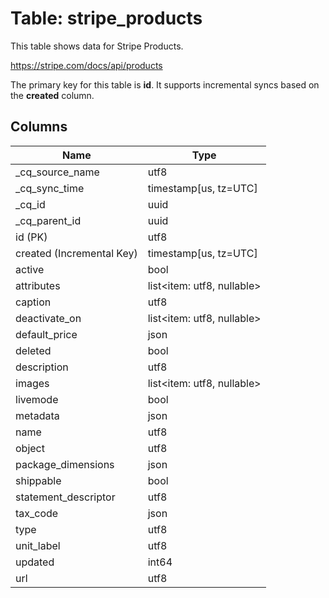 # Table: stripe_products

This table shows data for Stripe Products.

https://stripe.com/docs/api/products

The primary key for this table is **id**.
It supports incremental syncs based on the **created** column.

## Columns

| Name          | Type          |
| ------------- | ------------- |
|_cq_source_name|utf8|
|_cq_sync_time|timestamp[us, tz=UTC]|
|_cq_id|uuid|
|_cq_parent_id|uuid|
|id (PK)|utf8|
|created (Incremental Key)|timestamp[us, tz=UTC]|
|active|bool|
|attributes|list<item: utf8, nullable>|
|caption|utf8|
|deactivate_on|list<item: utf8, nullable>|
|default_price|json|
|deleted|bool|
|description|utf8|
|images|list<item: utf8, nullable>|
|livemode|bool|
|metadata|json|
|name|utf8|
|object|utf8|
|package_dimensions|json|
|shippable|bool|
|statement_descriptor|utf8|
|tax_code|json|
|type|utf8|
|unit_label|utf8|
|updated|int64|
|url|utf8|